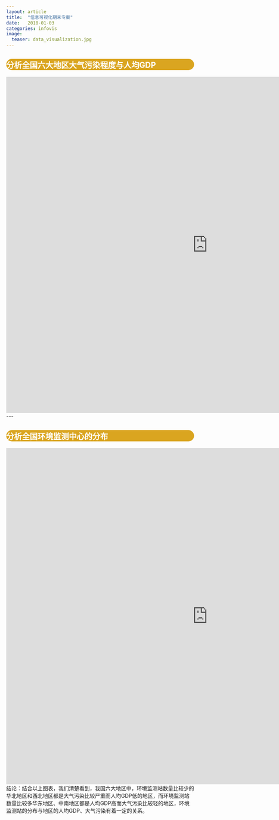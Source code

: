 ```yaml
---
layout: article
title:  "信息可视化期末专案"
date:   2018-01-03 
categories: infovis
image:
  teaser: data_visualization.jpg
---
```

<div style="background: #DAA520; color:white;border-radius:20px">
    <h2>分析全国六大地区大气污染程度与人均GDP</h2>  
</div>
<iframe src="https://public.tableau.com/views/1_5291/GDP_3?:embed=y&:display_count=yes&publish=yes" width="1080px" height="900px" frameborder="0"></iframe>
---

<div style="background: #DAA520; color:white;border-radius:20px">
    <h2>分析全国环境监测中心的分布</h2>  
</div>
<iframe src="https://public.tableau.com/shared/2B9B96B4S?:display_count=yes" width="1080px" height="900px" frameborder="0"></iframe>
<div>结论：结合以上图表，我们清楚看到，我国六大地区中，环境监测站数量比较少的华北地区和西北地区都是大气污染比较严重而人均GDP低的地区，而环境监测站数量比较多华东地区、中南地区都是人均GDP高而大气污染比较轻的地区，环境监测站的分布与地区的人均GDP、大气污染有着一定的关系。</div>
